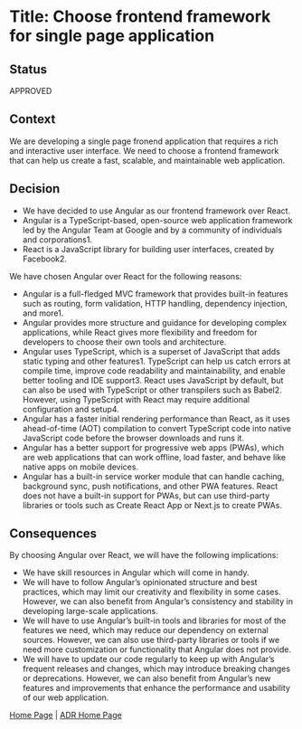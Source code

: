 # Title: Choose frontend framework for single page application

## Status

APPROVED

## Context

We are developing a single page fronend application that requires a rich and interactive user interface. We need to choose a frontend framework that can help us create a fast, scalable, and maintainable web application.


## Decision

* We have decided to use Angular as our frontend framework over React. 
* Angular is a TypeScript-based, open-source web application framework led by the Angular Team at Google and by a community of individuals and corporations1. 
* React is a JavaScript library for building user interfaces, created by Facebook2.

We have chosen Angular over React for the following reasons:

* Angular is a full-fledged MVC framework that provides built-in features such as routing, form validation, HTTP handling, dependency injection, and more1.
* Angular provides more structure and guidance for developing complex applications, while React gives more flexibility and freedom for developers to choose their own tools and architecture.
* Angular uses TypeScript, which is a superset of JavaScript that adds static typing and other features1. TypeScript can help us catch errors at compile time, improve code readability and maintainability, and enable better tooling and IDE support3. React uses JavaScript by default, but can also be used with TypeScript or other transpilers such as Babel2. However, using TypeScript with React may require additional configuration and setup4.
* Angular has a faster initial rendering performance than React, as it uses ahead-of-time (AOT) compilation to convert TypeScript code into native JavaScript code before the browser downloads and runs it.
* Angular has a better support for progressive web apps (PWAs), which are web applications that can work offline, load faster, and behave like native apps on mobile devices. 
* Angular has a built-in service worker module that can handle caching, background sync, push notifications, and other PWA features. React does not have a built-in support for PWAs, but can use third-party libraries or tools such as Create React App or Next.js to create PWAs.


## Consequences

By choosing Angular over React, we will have the following implications:

* We have skill resources in Angular which will come in handy.
* We will have to follow Angular’s opinionated structure and best practices, which may limit our creativity and flexibility in some cases. However, we can also benefit from Angular’s consistency and stability in developing large-scale applications.
* We will have to use Angular’s built-in tools and libraries for most of the features we need, which may reduce our dependency on external sources. However, we can also use third-party libraries or tools if we need more customization or functionality that Angular does not provide.
* We will have to update our code regularly to keep up with Angular’s frequent releases and changes, which may introduce breaking changes or deprecations. However, we can also benefit from Angular’s new features and improvements that enhance the performance and usability of our web application.


[Home Page](../README.md) | [ADR Home Page](../Architecture_Decision_Reports)